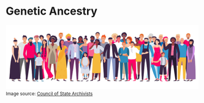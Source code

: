 # Genetic Ancestry

![Ethnic Groups](images/ethnic-groups.jpg)
<small>Image source: [Council of State Archivists](https://www.statearchivists.org/blogs/anne-ackerson/2022/01/05/why-participate-in-the-cultural-competency-survey)</small>
